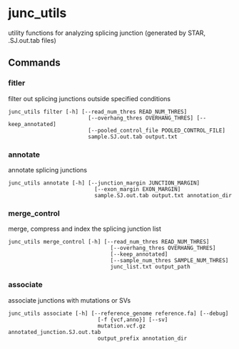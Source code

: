 # junc_utils
utility functions for analyzing splicing junction (generated by STAR, .SJ.out.tab files)

## Commands

### fitler

filter out splicing junctions outside specified conditions
```
junc_utils filter [-h] [--read_num_thres READ_NUM_THRES]
                         [--overhang_thres OVERHANG_THRES] [--keep_annotated]
                         [--pooled_control_file POOLED_CONTROL_FILE]
                         sample.SJ.out.tab output.txt
```

### annotate

annotate splicing junctions

```
junc_utils annotate [-h] [--junction_margin JUNCTION_MARGIN]
                           [--exon_margin EXON_MARGIN]
                           sample.SJ.out.tab output.txt annotation_dir
```

### merge_control

merge, compress and index the splicing junction list

```
junc_utils merge_control [-h] [--read_num_thres READ_NUM_THRES]
                                [--overhang_thres OVERHANG_THRES]
                                [--keep_annotated]
                                [--sample_num_thres SAMPLE_NUM_THRES]
                                junc_list.txt output_path
```

### associate

associate junctions with mutations or SVs

```
junc_utils associate [-h] [--reference_genome reference.fa] [--debug]
                            [-f {vcf,anno}] [--sv]
                            mutation.vcf.gz annotated_junction.SJ.out.tab
                            output_prefix annotation_dir
```


